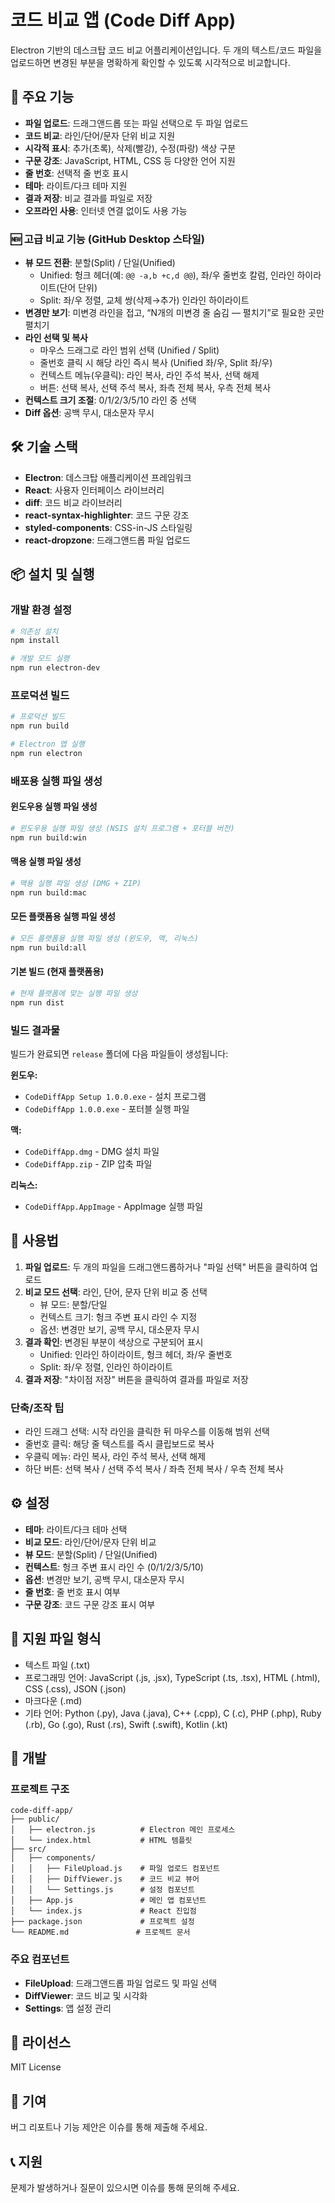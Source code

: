 # 코드 비교 앱 (Code Diff App)

Electron 기반의 데스크탑 코드 비교 어플리케이션입니다. 두 개의 텍스트/코드 파일을 업로드하면 변경된 부분을 명확하게 확인할 수 있도록 시각적으로 비교합니다.

## 🚀 주요 기능

- **파일 업로드**: 드래그앤드롭 또는 파일 선택으로 두 파일 업로드
- **코드 비교**: 라인/단어/문자 단위 비교 지원
- **시각적 표시**: 추가(초록), 삭제(빨강), 수정(파랑) 색상 구분
- **구문 강조**: JavaScript, HTML, CSS 등 다양한 언어 지원
- **줄 번호**: 선택적 줄 번호 표시
- **테마**: 라이트/다크 테마 지원
- **결과 저장**: 비교 결과를 파일로 저장
- **오프라인 사용**: 인터넷 연결 없이도 사용 가능

### 🆕 고급 비교 기능 (GitHub Desktop 스타일)

- **뷰 모드 전환**: 분할(Split) / 단일(Unified)
  - Unified: 헝크 헤더(예: `@@ -a,b +c,d @@`), 좌/우 줄번호 칼럼, 인라인 하이라이트(단어 단위)
  - Split: 좌/우 정렬, 교체 쌍(삭제→추가) 인라인 하이라이트
- **변경만 보기**: 미변경 라인을 접고, “N개의 미변경 줄 숨김 — 펼치기”로 필요한 곳만 펼치기
- **라인 선택 및 복사**
  - 마우스 드래그로 라인 범위 선택 (Unified / Split)
  - 줄번호 클릭 시 해당 라인 즉시 복사 (Unified 좌/우, Split 좌/우)
  - 컨텍스트 메뉴(우클릭): 라인 복사, 라인 주석 복사, 선택 해제
  - 버튼: 선택 복사, 선택 주석 복사, 좌측 전체 복사, 우측 전체 복사
- **컨텍스트 크기 조절**: 0/1/2/3/5/10 라인 중 선택
- **Diff 옵션**: 공백 무시, 대소문자 무시

## 🛠️ 기술 스택

- **Electron**: 데스크탑 애플리케이션 프레임워크
- **React**: 사용자 인터페이스 라이브러리
- **diff**: 코드 비교 라이브러리
- **react-syntax-highlighter**: 코드 구문 강조
- **styled-components**: CSS-in-JS 스타일링
- **react-dropzone**: 드래그앤드롭 파일 업로드

## 📦 설치 및 실행

### 개발 환경 설정

```bash
# 의존성 설치
npm install

# 개발 모드 실행
npm run electron-dev
```

### 프로덕션 빌드

```bash
# 프로덕션 빌드
npm run build

# Electron 앱 실행
npm run electron
```

### 배포용 실행 파일 생성

#### 윈도우용 실행 파일 생성
```bash
# 윈도우용 실행 파일 생성 (NSIS 설치 프로그램 + 포터블 버전)
npm run build:win
```

#### 맥용 실행 파일 생성
```bash
# 맥용 실행 파일 생성 (DMG + ZIP)
npm run build:mac
```

#### 모든 플랫폼용 실행 파일 생성
```bash
# 모든 플랫폼용 실행 파일 생성 (윈도우, 맥, 리눅스)
npm run build:all
```

#### 기본 빌드 (현재 플랫폼용)
```bash
# 현재 플랫폼에 맞는 실행 파일 생성
npm run dist
```

### 빌드 결과물

빌드가 완료되면 `release` 폴더에 다음 파일들이 생성됩니다:

**윈도우:**
- `CodeDiffApp Setup 1.0.0.exe` - 설치 프로그램
- `CodeDiffApp 1.0.0.exe` - 포터블 실행 파일

**맥:**
- `CodeDiffApp.dmg` - DMG 설치 파일
- `CodeDiffApp.zip` - ZIP 압축 파일

**리눅스:**
- `CodeDiffApp.AppImage` - AppImage 실행 파일

## 🎯 사용법

1. **파일 업로드**: 두 개의 파일을 드래그앤드롭하거나 "파일 선택" 버튼을 클릭하여 업로드
2. **비교 모드 선택**: 라인, 단어, 문자 단위 비교 중 선택
   - 뷰 모드: 분할/단일
   - 컨텍스트 크기: 헝크 주변 표시 라인 수 지정
   - 옵션: 변경만 보기, 공백 무시, 대소문자 무시
3. **결과 확인**: 변경된 부분이 색상으로 구분되어 표시
   - Unified: 인라인 하이라이트, 헝크 헤더, 좌/우 줄번호
   - Split: 좌/우 정렬, 인라인 하이라이트
4. **결과 저장**: "차이점 저장" 버튼을 클릭하여 결과를 파일로 저장

### 단축/조작 팁
- 라인 드래그 선택: 시작 라인을 클릭한 뒤 마우스를 이동해 범위 선택
- 줄번호 클릭: 해당 줄 텍스트를 즉시 클립보드로 복사
- 우클릭 메뉴: 라인 복사, 라인 주석 복사, 선택 해제
- 하단 버튼: 선택 복사 / 선택 주석 복사 / 좌측 전체 복사 / 우측 전체 복사

## ⚙️ 설정

- **테마**: 라이트/다크 테마 선택
- **비교 모드**: 라인/단어/문자 단위 비교
- **뷰 모드**: 분할(Split) / 단일(Unified)
- **컨텍스트**: 헝크 주변 표시 라인 수 (0/1/2/3/5/10)
- **옵션**: 변경만 보기, 공백 무시, 대소문자 무시
- **줄 번호**: 줄 번호 표시 여부
- **구문 강조**: 코드 구문 강조 표시 여부

## 📁 지원 파일 형식

- 텍스트 파일 (.txt)
- 프로그래밍 언어: JavaScript (.js, .jsx), TypeScript (.ts, .tsx), HTML (.html), CSS (.css), JSON (.json)
- 마크다운 (.md)
- 기타 언어: Python (.py), Java (.java), C++ (.cpp), C (.c), PHP (.php), Ruby (.rb), Go (.go), Rust (.rs), Swift (.swift), Kotlin (.kt)

## 🔧 개발

### 프로젝트 구조

```
code-diff-app/
├── public/
│   ├── electron.js          # Electron 메인 프로세스
│   └── index.html           # HTML 템플릿
├── src/
│   ├── components/
│   │   ├── FileUpload.js    # 파일 업로드 컴포넌트
│   │   ├── DiffViewer.js    # 코드 비교 뷰어
│   │   └── Settings.js      # 설정 컴포넌트
│   ├── App.js               # 메인 앱 컴포넌트
│   └── index.js             # React 진입점
├── package.json             # 프로젝트 설정
└── README.md               # 프로젝트 문서
```

### 주요 컴포넌트

- **FileUpload**: 드래그앤드롭 파일 업로드 및 파일 선택
- **DiffViewer**: 코드 비교 및 시각화
- **Settings**: 앱 설정 관리

## 📝 라이선스

MIT License

## 🤝 기여

버그 리포트나 기능 제안은 이슈를 통해 제출해 주세요.

## 📞 지원

문제가 발생하거나 질문이 있으시면 이슈를 통해 문의해 주세요.
